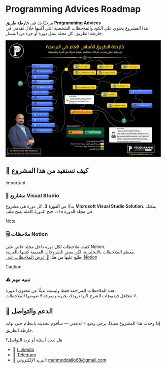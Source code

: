 # Programming Advices Roadmap

مرحبًا بك في **خارطة طريق Programming Advices**  
هذا المشروع يحتوي على الكود والملاحظات الشخصية التي أكتبها خلال تقدمي في خارطة الطريق. كل مجلد يمثل دورة أو جزء من المسار.

![معاينة خارطة الطريق](./roadmap.png)

## 🚀 كيف تستفيد من هذا المشروع

> [!IMPORTANT]
> ### 📌 مشاريع Visual Studio  
> بدءًا من **الدورة 3**، كل دورة هي مشروع **Microsoft Visual Studio Solution**. يمكنك فتح الدورة كاملة بفتح ملف `.sln` في مجلد الدورة.

> [!NOTE]
> ### 🗒️ ملاحظات Notion  
> كتبت ملاحظات لكل دورة داخل مجلد خاص على Notion.  
> معظم الملاحظات بالإنجليزية، لكن بعض الشروحات العميقة كتبتها بالعربية.  
> اطلع عليها من هنا: [📝 عرض الملاحظات على Notion](https://mahmouddello.notion.site/Programming-Advices-3e886867074845e9bab91bec69ce479d?source=copy_link)

> [!CAUTION]
> ### ⚠️ تنبيه مهم  
> هذه الملاحظات للمراجعة فقط وليست بديلًا عن محتوى الدورة.  
> لا تتجاهل فيديوهات الشرح لأنها تزودك بخبرة ومعرفة لا تعوضها الملاحظات.

## 💬 الدعم والتواصل

إذا وجدت هذا المشروع مفيدًا، يرجى وضع ⭐ لدعمي — سأقوم بتحديثه بانتظام حتى نهاية خارطة الطريق.

هل لديك أسئلة أو تريد التواصل؟

- 💼 [LinkedIn](https://www.linkedin.com/in/mahmoud-dello/)
- 📲 [Telegram](https://t.me/mahmouddello)
- 📧 البريد الإلكتروني: mahmoddello68@gmail.com